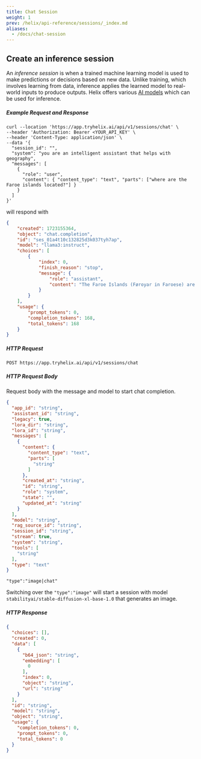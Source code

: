 ```yaml
---
title: Chat Session
weight: 1
prev: /helix/api-reference/sessions/_index.md
aliases:
  - /docs/chat-session
---
```


## Create an inference session

An *inference session* is when a trained machine learning model is used to make predictions or decisions based on new data. Unlike training, which involves learning from data, inference applies the learned model to real-world inputs to produce outputs. Helix offers various [AI models](https://docs.helix.ml/helix/models/models/) which can be used for inference.

##### Example Request and Response

```shell
curl --location 'https://app.tryhelix.ai/api/v1/sessions/chat' \
--header 'Authorization: Bearer <YOUR_API_KEY' \
--header 'Content-Type: application/json' \
--data '{
  "session_id": "",
  "system": "you are an intelligent assistant that helps with geography",
  "messages": [
    {
      "role": "user",
      "content": { "content_type": "text", "parts": ["where are the Faroe islands located?"] }
    }
  ]
}'
```

will respond with

```json
{
    "created": 1723155364,
    "object": "chat.completion",
    "id": "ses_01a4t10c132825d3k037tyh7ap",
    "model": "llama3:instruct",
    "choices": [
        {
            "index": 0,
            "finish_reason": "stop",
            "message": {
                "role": "assistant",
                "content": "The Faroe Islands (Føroyar in Faroese) are a North Atlantic archipelago located halfway between Iceland and Norway."
            }
        }
    ],
    "usage": {
        "prompt_tokens": 0,
        "completion_tokens": 168,
        "total_tokens": 168
    }
}
```

##### HTTP Request

```
POST https://app.tryhelix.ai/api/v1/sessions/chat
```

##### HTTP Request Body
Request body with the message and model to start chat completion.

```json
{
  "app_id": "string",
  "assistant_id": "string",
  "legacy": true,
  "lora_dir": "string",
  "lora_id": "string",
  "messages": [
    {
      "content": {
        "content_type": "text",
        "parts": [
          "string"
        ]
      },
      "created_at": "string",
      "id": "string",
      "role": "system",
      "state": "",
      "updated_at": "string"
    }
  ],
  "model": "string",
  "rag_source_id": "string",
  "session_id": "string",
  "stream": true,
  "system": "string",
  "tools": [
    "string"
  ],
  "type": "text"
}
```

`"type":"image|chat"`

Switching over the `"type":"image"` will start a session with model `stabilityai/stable-diffusion-xl-base-1.0` that generates an image.

##### HTTP Response
```json
{
  "choices": [],
  "created": 0,
  "data": [
    {
      "b64_json": "string",
      "embedding": [
        0
      ],
      "index": 0,
      "object": "string",
      "url": "string"
    }
  ],
  "id": "string",
  "model": "string",
  "object": "string",
  "usage": {
    "completion_tokens": 0,
    "prompt_tokens": 0,
    "total_tokens": 0
  }
}
```